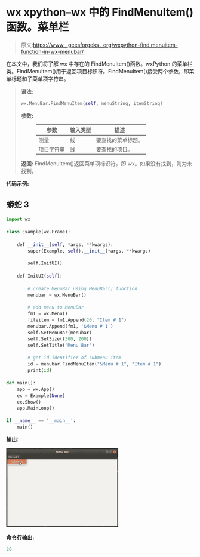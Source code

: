 # wx xpython–wx 中的 FindMenuItem()函数。菜单栏

> 原文:[https://www . geesforgeks . org/wxpython-find menuitem-function-in-wx-menubar/](https://www.geeksforgeeks.org/wxpython-findmenuitem-function-in-wx-menubar/)

在本文中，我们将了解 wx 中存在的 FindMenuItem()函数。wxPython 的菜单栏类。FindMenuItem()用于返回项目标识符。FindMenuItem()接受两个参数，即菜单标题和子菜单项字符串。

> **语法:**
> 
> ```py
> wx.MenuBar.FindMenuItem(self, menuString, itemString)
> ```
> 
> **参数:**
> 
> <figure class="table">
> 
> | 参数 | 输入类型 | 描述 |
> | --- | --- | --- |
> | 测量 | 线 | 要查找的菜单标题。 |
> | 项目字符串 | 线 | 要查找的项目。 |
> 
> </figure>
> 
> **返回:** FindMenuItem()返回菜单项标识符，即 wx。如果没有找到，则为未找到。

**代码示例:**

## 蟒蛇 3

```py
import wx

class Example(wx.Frame):

    def __init__(self, *args, **kwargs):
        super(Example, self).__init__(*args, **kwargs)

        self.InitUI()

    def InitUI(self):

        # create MenuBar using MenuBar() function
        menubar = wx.MenuBar()

        # add menu to MenuBar
        fm1 = wx.Menu()
        fileitem = fm1.Append(20, "Item # 1")
        menubar.Append(fm1, '&Menu # 1')
        self.SetMenuBar(menubar)
        self.SetSize((300, 200))
        self.SetTitle('Menu Bar')

        # get id identifier of submenu item
        id = menubar.FindMenuItem("&Menu # 1", "Item # 1")
        print(id)   

def main():
    app = wx.App()
    ex = Example(None)
    ex.Show()
    app.MainLoop()

if __name__ == '__main__':
    main()
```

**输出:**

![](img/259264b13a602602648441077a968089.png)

**命令行输出:**

```py
20
```